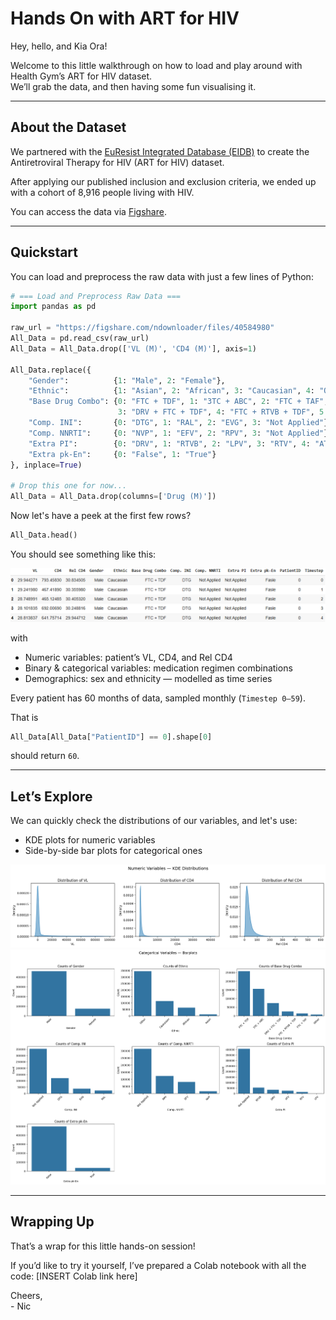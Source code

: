 # Hands On with ART for HIV  

Hey, hello, and Kia Ora!

Welcome to this little walkthrough on how to load and play around with Health Gym’s ART for HIV dataset.  
We’ll grab the data, and then having some fun visualising it.  

---

## About the Dataset  

We partnered with the [EuResist Integrated Database (EIDB)](https://www.euresist.org/) to create the Antiretroviral Therapy for HIV (ART for HIV) dataset. 

After applying our published inclusion and exclusion criteria, we ended up with a cohort of 8,916 people living with HIV.  

You can access the data via  [Figshare](https://figshare.com/articles/dataset/The_Health_Gym_v2_0_Synthetic_Antiretroviral_Therapy_ART_for_HIV_Dataset/22827878?file=40584980).

---

## Quickstart  

You can load and preprocess the raw data with just a few lines of Python:

```python
# === Load and Preprocess Raw Data ===
import pandas as pd

raw_url = "https://figshare.com/ndownloader/files/40584980"
All_Data = pd.read_csv(raw_url)
All_Data = All_Data.drop(['VL (M)', 'CD4 (M)'], axis=1)

All_Data.replace({
    "Gender":          {1: "Male", 2: "Female"},
    "Ethnic":          {1: "Asian", 2: "African", 3: "Caucasian", 4: "Other"},
    "Base Drug Combo": {0: "FTC + TDF", 1: "3TC + ABC", 2: "FTC + TAF", 
                        3: "DRV + FTC + TDF", 4: "FTC + RTVB + TDF", 5: "Other"},
    "Comp. INI":       {0: "DTG", 1: "RAL", 2: "EVG", 3: "Not Applied"},
    "Comp. NNRTI":     {0: "NVP", 1: "EFV", 2: "RPV", 3: "Not Applied"},
    "Extra PI":        {0: "DRV", 1: "RTVB", 2: "LPV", 3: "RTV", 4: "ATV", 5: "Not Applied"},
    "Extra pk-En":     {0: "False", 1: "True"}
}, inplace=True)

# Drop this one for now...
All_Data = All_Data.drop(columns=['Drug (M)'])
````

Now let's have a peek at the first few rows?

```python
All_Data.head()
```

You should see something like this:

<img src="ImageStuff/ZFig004_ArtHivHead.png" width="600"/>  

with

* Numeric variables: patient’s VL, CD4, and Rel CD4
* Binary & categorical variables: medication regimen combinations
* Demographics: sex and ethnicity — modelled as time series

Every patient has 60 months of data, sampled monthly (`Timestep 0–59`).

That is

```python
All_Data[All_Data["PatientID"] == 0].shape[0]
```

should return `60`.

---

## Let’s Explore

We can quickly check the distributions of our variables, and let's use:

* KDE plots for numeric variables
* Side-by-side bar plots for categorical ones

<img src="ImageStuff/ZFig005_Distributions.png" width="600"/>  
<img src="ImageStuff/ZFig006_Distributions.png" width="600"/>  

---

## Wrapping Up

That’s a wrap for this little hands-on session!

If you’d like to try it yourself, I’ve prepared a Colab notebook with all the code: \[INSERT Colab link here]

Cheers,</br>
\- Nic
